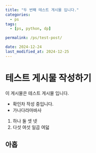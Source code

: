 ```yaml
---
title: "두 번째 테스트 게시물 입니다."
categories:
  - ps
tags:
  - [ps, python, dp]

permalink: /ps/test-post/

date: 2024-12-24
last_modified_at: 2024-12-25
---
```


# 테스트 게시물 작성하기

이 게시물은 테스트 게시물 입니다.

- 확인차 작성 중입니다.
- 가나다라마바사

1. 하나 둘 셋 넷
2. 다섯 여섯 일곱 여덟

## 아홉